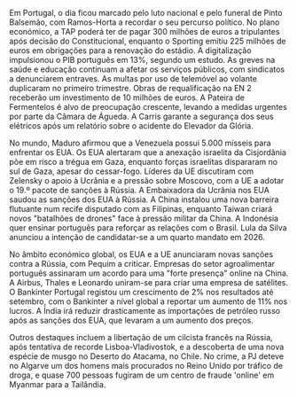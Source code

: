 Em Portugal, o dia ficou marcado pelo luto nacional e pelo funeral de Pinto Balsemão, com Ramos-Horta a recordar o seu percurso político. No plano económico, a TAP poderá ter de pagar 300 milhões de euros a tripulantes após decisão do Constitucional, enquanto o Sporting emitiu 225 milhões de euros em obrigações para a renovação do estádio. A digitalização impulsionou o PIB português em 13%, segundo um estudo. As greves na saúde e educação continuam a afetar os serviços públicos, com sindicatos a denunciarem entraves. As multas por uso de telemóvel ao volante duplicaram no primeiro trimestre. Obras de requalificação na EN 2 receberão um investimento de 10 milhões de euros. A Pateira de Fermentelos é alvo de preocupação crescente, levando a medidas urgentes por parte da Câmara de Águeda. A Carris garante a segurança dos seus elétricos após um relatório sobre o acidente do Elevador da Glória.

No mundo, Maduro afirmou que a Venezuela possui 5.000 mísseis para enfrentar os EUA. Os EUA alertaram que a anexação israelita da Cisjordânia põe em risco a trégua em Gaza, enquanto forças israelitas dispararam no sul de Gaza, apesar do cessar-fogo. Líderes da UE discutiram com Zelensky o apoio à Ucrânia e a pressão sobre Moscovo, com a UE a adotar o 19.º pacote de sanções à Rússia. A Embaixadora da Ucrânia nos EUA saudou as sanções dos EUA à Rússia. A China instalou uma nova barreira flutuante num recife disputado com as Filipinas, enquanto Taiwan criará novos "batalhões de drones" face à pressão militar da China. A Indonésia quer ensinar português para reforçar as relações com o Brasil. Lula da Silva anunciou a intenção de candidatar-se a um quarto mandato em 2026.

No âmbito económico global, os EUA e a UE anunciaram novas sanções contra a Rússia, com Pequim a criticar. Empresas do setor agroalimentar português assinaram um acordo para uma "forte presença" online na China. A Airbus, Thales e Leonardo uniram-se para criar uma empresa de satélites. O Bankinter Portugal registou um crescimento de 2% nos resultados até setembro, com o Bankinter a nível global a reportar um aumento de 11% nos lucros. A Índia irá reduzir drasticamente as importações de petróleo russo após as sanções dos EUA, que levaram a um aumento dos preços.

Outros destaques incluem a libertação de um cilcista francês na Rússia, após tentativa de recorde Lisboa-Vladivostok, e a descoberta de uma nova espécie de musgo no Deserto do Atacama, no Chile. No crime, a PJ deteve no Algarve um dos homens mais procurados no Reino Unido por tráfico de droga, e quase 700 pessoas fugiram de um centro de fraude 'online' em Myanmar para a Tailândia.